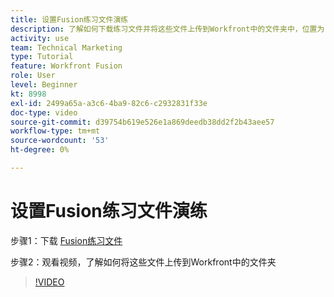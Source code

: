 ```yaml
---
title: 设置Fusion练习文件演练
description: 了解如何下载练习文件并将这些文件上传到Workfront中的文件夹中，位置为 [!DNL Adobe Workfront Fusion].
activity: use
team: Technical Marketing
type: Tutorial
feature: Workfront Fusion
role: User
level: Beginner
kt: 8998
exl-id: 2499a65a-a3c6-4ba9-82c6-c2932831f33e
doc-type: video
source-git-commit: d39754b619e526e1a869deedb38dd2f2b43aee57
workflow-type: tm+mt
source-wordcount: '53'
ht-degree: 0%

---
```


# 设置Fusion练习文件演练

步骤1：下载 [Fusion练习文件](/help/assets/fusion-exercise-files.zip)

步骤2：观看视频，了解如何将这些文件上传到Workfront中的文件夹

>[!VIDEO](https://video.tv.adobe.com/v/335258/?quality=12)
